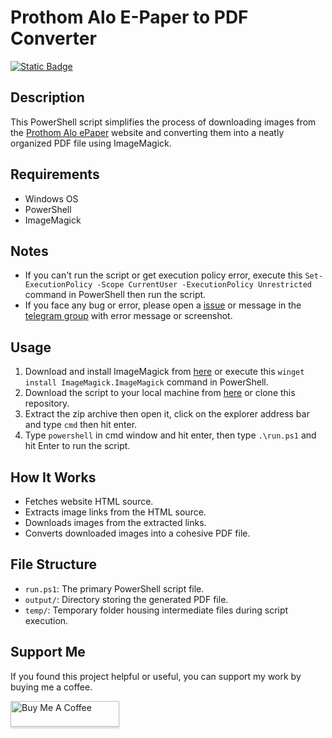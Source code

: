 # Prothom Alo E-Paper to PDF Converter

[![Static Badge](https://img.shields.io/badge/Join%20Telegram%20Group-Readers%20Club-blue)](https://t.me/+jTKFvw-_SXg0NzZl)

## Description
This PowerShell script simplifies the process of downloading images from the [Prothom Alo ePaper](https://epaper.prothomalo.com/) website and converting them into a neatly organized PDF file using ImageMagick.

## Requirements
- Windows OS
- PowerShell
- ImageMagick

## Notes
- If you can't run the script or get execution policy error, execute this `Set-ExecutionPolicy -Scope CurrentUser -ExecutionPolicy Unrestricted` command in PowerShell then run the script.
- If you face any bug or error, please open a [issue](https://github.com/fahim0864/prothomalo-epaper2pdf/issues) or message in the [telegram group](https://t.me/+jTKFvw-_SXg0NzZl) with error message or screenshot.

## Usage
1. Download and install ImageMagick from [here](https://imagemagick.org/script/download.php#windows) or execute this `winget install ImageMagick.ImageMagick` command in PowerShell.
2. Download the script to your local machine from [here](https://github.com/fahim-ahmed05/prothomalo-epaper2pdf/archive/refs/heads/main.zip) or clone this repository.
3. Extract the zip archive then open it, click on the explorer address bar and type `cmd` then hit enter.
4. Type `powershell` in cmd window and hit enter, then type `.\run.ps1` and hit Enter to run the script.

## How It Works
- Fetches website HTML source.
- Extracts image links from the HTML source.
- Downloads images from the extracted links.
- Converts downloaded images into a cohesive PDF file.

## File Structure
- `run.ps1`: The primary PowerShell script file.
- `output/`: Directory storing the generated PDF file.
- `temp/`: Temporary folder housing intermediate files during script execution.

## Support Me
If you found this project helpful or useful, you can support my work by buying me a coffee.

<a href="https://www.buymeacoffee.com/fahim.ahmed" target="_blank"><img src="https://www.buymeacoffee.com/assets/img/custom_images/orange_img.png" alt="Buy Me A Coffee" style="height: 41px !important;width: 174px !important;box-shadow: 0px 3px 2px 0px rgba(190, 190, 190, 0.5) !important;-webkit-box-shadow: 0px 3px 2px 0px rgba(190, 190, 190, 0.5) !important;" ></a>
